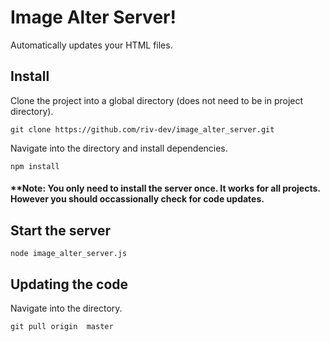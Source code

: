 # Image Alter Server!
Automatically updates your HTML files.

## Install
Clone the project into a global directory (does not need to be in project directory).
```
git clone https://github.com/riv-dev/image_alter_server.git
```
Navigate into the directory and install dependencies.
```
npm install
```

#### **Note: You only need to install the server once.  It works for all projects.  However you should occassionally check for code updates.

## Start the server
```
node image_alter_server.js
```

## Updating the code
Navigate into the directory.
```
git pull origin  master
```